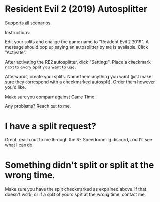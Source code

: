 # Resident Evil 2 (2019) Autosplitter

Supports all scenarios. 

Instructions:

Edit your splits and change the game name to "Resident Evil 2 2019". A message should pop up saying an autosplitter by me is available. Click "Activate".

After activating the RE2 autosplitter, click "Settings". Place a checkmark next to every split you want to use.

Afterwards, create your splits. Name them anything you want (just make sure they correspond with a checkmarked autosplit). Order them however you'd like.

Make sure you compare against Game Time.

Any problems? Reach out to me.

# I have a split request?

Great, reach out to me through the RE Speedrunning discord, and I'll see what I can do.

# Something didn't split or split at the wrong time.

Make sure you have the split checkmarked as explained above. If that doesn't work, or if a split of yours split at the wrong time, contact me.
